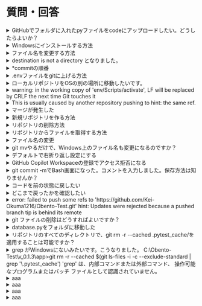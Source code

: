 # 質問・回答

<details><summary>GitHubでフォルダに入れたpyファイルをcodeにアップロードしたい。どうしたらよいか？</summary>

## Q.
- GitHubでフォルダに入れたpyファイルをcodeにアップロードしたい。どうしたらよいか？

## A.
- GitHubにフォルダとその中の`.py`ファイルをアップロードする手順は以下の通りです：

### 1. リポジトリを作成する
1. GitHubのアカウントにログインします。
2. リポジトリを作成します。GitHubのトップページから「New repository」をクリックし、リポジトリ名や説明を入力して「Create repository」をクリックします。

### 2. リポジトリをローカルにクローンする
1. 作成したリポジトリのページに移動し、「Code」ボタンをクリックしてURLをコピーします。
2. ローカルのコマンドライン（ターミナルやコマンドプロンプト）を開き、以下のコマンドを入力してリポジトリをクローンします：

    ```sh
    git clone https://github.com/username/repository.git
    ```
    `username`と`repository`はあなたのGitHubユーザー名とリポジトリ名に置き換えてください。

### 3. フォルダとファイルをコピーする
1. ローカルのクローンされたリポジトリのディレクトリに移動します：

    ```sh
    cd repository
    ```
    `repository`はあなたのリポジトリ名に置き換えてください。

2. アップロードしたいフォルダとその中の`.py`ファイルを、このディレクトリにコピーします。

### 4. ファイルをGitに追加してコミットする
1. フォルダとファイルをGitに追加します：

    ```sh
    git add .
    ```

2. 変更をコミットします：

    ```sh
    git commit -m "Add folder and .py files"
    ```

### 5. 変更をリモートリポジトリにプッシュする
1. リモートリポジトリに変更をプッシュします：

    ```sh
    git push origin main
    ```
    `main`はデフォルトブランチ名です。ブランチ名が異なる場合は、それに合わせてください。

これで、フォルダとその中の`.py`ファイルがGitHubリポジトリにアップロードされます。何か他にお手伝いできることがあれば教えてくださいね！


</details>

<details><summary>Windowsにインストールする方法</summary>

## Q.
- gitをWindowsにインストールしたい。wingetで可能ですか？

## A.
- はい、WindowsでGitをインストールするために`winget`を使用することができます。以下の手順に従ってインストールできます：

### 1. wingetをインストールする
まず、`winget`がインストールされていない場合は、以下のコマンドを実行してインストールします：

```sh
winget install winget-cli
```

### 2. Gitをインストールする
次に、以下のコマンドを実行してGitをインストールします：

```sh
winget install --id Git.Git -e --source winget
```

これでGitがインストールされます。

### 3. Gitの設定
Gitがインストールされたら、Gitの設定を行います。Gitの初回起動時に、ユーザー名とメールアドレスを設定するプロンプトが表示されます。これに従って設定を完了します。

これでGitがWindowsにインストールされました。他に知りたいことやサポートが必要なことがあれば、どうぞ教えてくださいね！


</details>

<details><summary>ファイル名を変更する方法</summary>

## Q.
- gitでファイル名を変更したい。どうすればいいか？

## A.
- Gitでファイル名を変更するには、以下の手順を実行します：

### 1. ファイル名の変更
コマンドライン（ターミナルやコマンドプロンプト）を開き、Gitリポジトリのディレクトリに移動します。次に、以下のコマンドを実行してファイル名を変更します：

```sh
git mv 旧ファイル名 新ファイル名
```

例えば、`old_filename.py`を`new_filename.py`に変更する場合：

```sh
git mv old_filename.py new_filename.py
```

### 2. 変更をステージングする
次に、ファイル名の変更をステージング（インデックスに追加）します：

```sh
git add .
```

### 3. 変更をコミットする
ファイル名の変更をコミットします：

```sh
git commit -m "Rename file from old_filename.py to new_filename.py"
```

### 4. 変更をリモートリポジトリにプッシュする
最後に、変更をリモートリポジトリにプッシュします：

```sh
git push origin ブランチ名
```

例えば、`main`ブランチにプッシュする場合：

```sh
git push origin main
```

これで、Gitでファイル名を変更し、リモートリポジトリに反映することができます。何か他にお手伝いできることがあれば教えてくださいね！

</details>

<details><summary>destination is not a directory となりました。</summary>

## Q.
- gitで以下のコマンド実行で、destination is not a directory となりました。なぜですか？git mv FAQ OpenSSLで実験.md FAQ_OpenSSLで実験.md

## A.
- `destination is not a directory`というエラーメッセージは、移動先として指定したパスがディレクトリではないことを意味します。指定された新しい名前に問題がある可能性があります。

エラーメッセージの原因はいくつか考えられます：
1. **スペースの扱い**: ファイル名にスペースが含まれている場合、そのままでは正しく解釈されないことがあります。この場合、スペースをエスケープする必要があります。
    ```sh
    git mv FAQ\ OpenSSLで実験.md FAQ_OpenSSLで実験.md
    ```
    または、クォートで囲む方法もあります。
    ```sh
    git mv "FAQ OpenSSLで実験.md" "FAQ_OpenSSLで実験.md"
    ```

2. **ファイル名の確認**: 現在のディレクトリに`FAQ OpenSSLで実験.md`というファイルが存在するか確認してください。

3. **目的のパスが存在しない**: 移動先のディレクトリが正しく指定されていない可能性があります。新しいファイル名が意図している通りか確認してください。

修正したコマンドを以下のように試してください：

```sh
git mv "FAQ OpenSSLで実験.md" "FAQ_OpenSSLで実験.md"
```

これで問題が解決するはずです。何か他に質問やサポートが必要なことがあれば教えてくださいね！

</details>

<details><summary>*commitの順番</summary>

## Q.
- ファイル名変更の場合

## A.
1. git mv "old_filename.md" "new_filename.md"
2. git add .
3. git commit -m "Rename file from old_filename.py to new_filename.py"
4. git push origin main

</details>

<details><summary>.envファイルをgitに上げる方法</summary>

## Q.
- .envファイルをgitに上げるにはどうしたらいいですか？ignore

## A.
- 一般的に、`.env`ファイルは機密情報（APIキーやデータベースのクレデンシャルなど）を含むため、`.gitignore`ファイルを使ってGitリポジトリにコミットされないようにするのが推奨されています。ただし、どうしても`.env`ファイルをGitに含める必要がある場合は、以下の手順を実行します。

### `.gitignore`に`.env`を含めない方法
1. **`.gitignore`ファイルの編集**: `.gitignore`ファイルを開き、`.env`に関するエントリがないことを確認します。

    ```sh
    cat .gitignore
    ```

    もし以下のような行が含まれている場合、削除またはコメントアウトします：

    ```plaintext
    .env
    ```

### `.env`ファイルをGitに追加してコミットする
1. **`.env`ファイルを追加する**: `.env`ファイルをGitのステージングエリアに追加します。

    ```sh
    git add .env
    ```

2. **変更をコミットする**: 変更をコミットします。

    ```sh
    git commit -m "Add .env file"
    ```

3. **リモートリポジトリにプッシュする**: 変更をリモートリポジトリにプッシュします。

    ```sh
    git push origin ブランチ名
    ```

例えば、`main`ブランチにプッシュする場合：

```sh
git push origin main
```

### 注意点
機密情報を含む`.env`ファイルをリポジトリに含める場合、そのリポジトリがパブリックでないことを確認してください。パブリックリポジトリに機密情報を含むファイルをプッシュすると、セキュリティリスクが高まります。そのため、必要に応じて環境変数管理ツールや秘密管理サービスを使用することを検討してください。

他に質問やサポートが必要なことがあれば、教えてくださいね！

</details>

<details><summary>ローカルリポジトリをOSの別の場所に移動したいです。</summary>

## Q.
- gitのローカルリポジトリをOSの別の場所に移動したいです。どうコマンドを入力すればいいですか？教えてください。
(移動前)C:\Users\tensy\OneDrive\ドキュメント\okuma\お弁当注文システム\my_package\Obento-Test
(移動後)C:\Obento-Test

## A.
- もちろんです。以下の手順に従って、Gitリポジトリを移動することができます。

1. **現在のリポジトリをコピーします。** Windowsのエクスプローラーを使って、リポジトリフォルダを新しい場所にコピーします。
2. **コピーしたフォルダの中に移動します。** コマンドプロンプトまたはターミナルを開き、新しい場所にコピーしたリポジトリフォルダに移動します。

```bash
cd C:\Obento-Test
```

3. **Gitの設定を確認します。** 正しいパスを指定しているか確認します。

```bash
git remote -v
```

4. **Gitの設定を更新します。** 必要であれば、リモートリポジトリのURLを更新します。

```bash
git remote set-url origin <new-url>
```

移動はこれで完了です。念のために、リポジトリが正常に動作するかどうか確認することをお勧めします。問題があれば教えてくださいね！ 😊

</details>

<details><summary>warning: in the working copy of 'env/Scripts/activate', LF will be replaced by CRLF the next time Git touches it</summary>

## Q.
- git add . で以下の警告が出ました。どう対処すればよいですか？warning: in the working copy of 'env/Scripts/activate', LF will be replaced by CRLF the next time Git touches it

## A.
- この警告は、Gitが改行コードの違いを検出したことを示しています。具体的には、環境によってはLF（Line Feed）改行をCRLF（Carriage Return + Line Feed）改行に変換することがあります。以下の方法で対応できます。

### 方法1: `.gitattributes` ファイルを設定する
`.gitattributes` ファイルをプロジェクトのルートに作成し、改行コードの取り扱いを設定します。

```bash
# .gitattributes
* text=auto
```

これにより、Gitが自動的に適切な改行コードを設定します。

### 方法2: Gitの設定を変更する
Gitの設定で改行コードの変換を明示的に指定できます。

```bash
# CRLFからLFへの変換を無効化
git config --global core.autocrlf false

# CRLFからLFへの変換を有効化（Windows向け）
git config --global core.autocrlf true

# 自動変換（OSに依存）
git config --global core.autocrlf input
```

### 方法3: ファイルを手動で修正する
特定のファイルのみ対応する場合は、以下のように手動でファイルを修正します。

```bash
# 特定のファイルを指定して変換
git add --renormalize env/Scripts/activate
```

どの方法も効果的ですが、プロジェクト全体で統一した方法を選ぶと良いでしょう。試してみて、うまくいかない場合はお知らせくださいね。😊

他にも質問があれば、どうぞお知らせください！

</details>

<details><summary>This is usually caused by another repository pushing to hint: the same ref.</summary>

## Q.
- This is usually caused by another repository pushing to hint: the same ref.
- を解除する方法はどうすればよいですか？確かに前のローカルリポジトリと紐づけられていると考えられます。

## A.
- `git pull` と `git push` に関連する問題は、多くの場合、ローカルリポジトリとリモートリポジトリの間で同期が取れていないことが原因です。以下の手順で問題を解決できます。

### 手順1: リモートリポジトリから最新の変更を取得
まず、リモートリポジトリの最新の変更をローカルリポジトリに取得します。

```bash
git pull origin main
```

### 手順2: 競合がある場合の手動解決
もし競合が発生した場合、手動で解決します。競合が発生したファイルを編集し、競合を解消します。競合を解消したら、以下のコマンドで変更をステージングします。

```bash
git add <conflicted-files>
```

### 手順3: 競合解消後のコミット
競合を解消した後、コミットを作成します。

```bash
git commit
```

### 手順4: リモートリポジトリに再度プッシュ
リモートリポジトリに変更をプッシュします。

```bash
git push origin main
```

これで、リモートリポジトリとローカルリポジトリが同期されるはずです。

### 強制プッシュ（最終手段）
もし他の方法がうまくいかない場合、強制プッシュを使うこともできますが、これは他の開発者の作業に影響を与える可能性があるため、慎重に行ってください。

```bash
git push --force origin main
```

これで問題が解決することを願っています。何か他にお手伝いできることがあれば、いつでも教えてくださいね！😊

プロジェクトが順調に進むことを願っています。🚀

</details>

<details><summary>マージが発生した</summary>

## Q.
- このメッセージになりました。どうすれば競合を修正して、この画面を終了できますか？
- Merge branch 'main' of https://github.com/Kei-Okuma1216/Obento-Test # Please enter a commit message to explain why this merge is necessary, # especially if it merges an updated upstream into a topic branch. # # Lines starting with '#' will be ignored, and an empty message aborts # the commit.

## A.
- このメッセージが表示されるのは、マージが発生した際にGitが自動でマージコミットメッセージを作成するためです。この画面を終了するには、以下の手順を実行します。

1. **マージメッセージの編集**：
    - 画面に表示されているメッセージの上部に、適切なマージメッセージを入力します。例えば、「Resolved merge conflicts」といった内容です。

2. **ファイルの保存と終了**：
    - エディタがVimの場合：
        1. エディタでメッセージを編集した後、`Esc`キーを押してノーマルモードに戻ります。
        2. `:wq` と入力してエンターキーを押すと、ファイルが保存されエディタが終了します。
    - エディタがNanoの場合：
        1. エディタでメッセージを編集した後、`Ctrl` + `O` でファイルを保存し、`Ctrl` + `X` でエディタを終了します。

3. **マージの完了**：
    - エディタを終了すると、Gitはマージプロセスを完了します。

以下が手順の具体例です：

```bash
# 例：Vimの場合
1. マージメッセージを編集
2. Escキーを押す
3. :wqと入力してエンター

# 例：Nanoの場合
1. マージメッセージを編集
2. Ctrl + Oで保存
3. Ctrl + Xで終了
```

これでマージが完了し、画面が終了するはずです。もし他に問題が発生したり、質問があれば、いつでも教えてくださいね！😊

引き続きプロジェクトがスムーズに進むことを願っています。🚀


</details>

<details><summary>新規リポジトリを作る方法</summary>

## Q.
- gitコマンドで新規リポジトリを作る方法を教えて下さい。

## A.
- Gitで新規リポジトリを作成するには、以下の手順に従ってください。

1. **ディレクトリを作成**:
   新しいプロジェクトのためのディレクトリ（フォルダー）を作成します。
   ```bash
   mkdir 新規リポジトリ名
   cd 新規リポジトリ名
   ```

2. **Gitリポジトリの初期化**:
   作成したディレクトリ内で以下のコマンドを実行してGitリポジトリを初期化します。
   ```bash
   git init
   ```

3. **ファイルの追加**:
   プロジェクトのファイルをディレクトリ内に追加し、以下のコマンドでGitに追加します。
   ```bash
   git add ファイル名
   ```
   すべてのファイルを追加する場合は、以下のコマンドを使用します。
   ```bash
   git add .
   ```

4. **最初のコミット**:
   ファイルを追加したら、以下のコマンドで最初のコミットを行います。
   ```bash
   git commit -m "最初のコミットメッセージ"
   ```

これで新しいGitリポジトリが作成され、初期設定が完了しました。😊

他にもご質問があれば、どうぞお知らせください！

</details>

<details><summary>リポジトリの削除方法</summary>

## Q.
- githubでリポジトリの削除方法を教えてください。

## A.
- GitHubでリポジトリを削除する方法は以下の通りです：

1. **GitHubアカウントにログイン**します。
2. **「Repositories」**タブをクリックし、削除したいリポジトリを選択します。
3. リポジトリのページに移動し、**「Settings」**タブをクリックします。
4. ページを下にスクロールし、**「Danger Zone」**セクションを見つけます。
5. **「Delete this repository」**をクリックします。
6. 表示される警告メッセージを読み、削除したいリポジトリの名前を入力します。
7. **「I understand the consequences, delete this repository」**をクリックします。

これでリポジトリが削除されます。一度削除すると復元できないので、慎重に行ってください。

何か他にお手伝いできることがあれば、教えてくださいね！


</details>

<details><summary>リポジトリからファイルを取得する方法</summary>

## Q.
- git　リポジトリからファイルを取得する方法を教えてください。

## A.
- Gitリポジトリからファイルを取得するためには、次の手順を実行します：

1. **Gitリポジトリのクローンを作成**:
    ```
    git clone https://github.com/username/repository.git
    ```
    これにより、指定したリポジトリがローカルマシンに複製されます。

2. **リポジトリディレクトリに移動**:
    ```
    cd repository
    ```

3. **ファイルを取得**:
    必要なファイルを確認し、ローカルマシン上で利用できます。たとえば、`main.c`というファイルを開く場合は、通常の方法でテキストエディタなどを使ってファイルを開きます。

これで、指定したリポジトリのファイルを取得して利用することができます。必要に応じて他のGitコマンドを使用して、ファイルの変更や更新を行うことができます。

他にご質問やお手伝いがあれば教えてくださいね！

</details>

<details><summary>ファイル名の変更</summary>

## Q.
- git でファイルのリネームをしたいです。Windows11にあるファイル名を変更してgitコマンドを実行する必要がありますか？

## A.
- `git`を使ってファイルの名前を変更する場合、ファイル名を変更するために`git mv`コマンドを使用するのが一般的です。これにより、Gitの履歴も正しく反映されるため、手動でファイル名を変更してからGitコマンドを実行する必要はありません。

以下の手順で行えます：

1. コマンドプロンプトまたはターミナルを開き、リポジトリのディレクトリに移動します。
2. 次のコマンドを実行してファイル名を変更します。

```bash
git mv old_filename new_filename
```

例えば、`example.txt`というファイルを`new_example.txt`にリネームする場合は次のようにします：

```bash
git mv example.txt new_example.txt
```

3. その後、変更をコミットします：

```bash
git commit -m "Rename file from example.txt to new_example.txt"
```

これでファイルの名前が変更され、Gitの履歴にも正しく記録されます。

もし、手動でファイル名を変更してしまった場合でも問題はありませんが、その場合は次のコマンドを使用して変更をステージする必要があります：

```bash
git add -A
git commit -m "Manually renamed file"
```

以上です。何か他に疑問や質問があれば、どうぞご遠慮なく教えてくださいね。😊


</details>

<details><summary>git mvやるだけで、Windows上のファイル名も変更になるのですか？</summary>

## Q.
- git mvやるだけで、Windows上のファイル名も変更になるのですか？

## A.
- その通りです！`git mv`コマンドを実行すると、Gitはファイルを新しい名前に変更し、その変更をステージします。これは、Windows上のファイルシステムでも同様にファイル名が変更されることを意味します。つまり、`git mv old_filename new_filename`とするだけで、ファイル名はWindows上でも適切に変更されます。

実際に手動でファイル名を変更する必要はなく、`git mv`コマンドを使用することで一貫してファイルの追跡と名前変更が行われます。

これで不明点が解消されると嬉しいです。😊 何か他にお手伝いできることがあれば教えてくださいね。

</details>

<details><summary>デフォルトで右折り返し設定にする</summary>

## Q.
- visualstudiocodeでデフォルトで右折り返し設定できませんか？毎回Ctrl＋Zするのが面倒なのです。

## A.
- おっしゃる通りです。`"workbench.panel.defaultLocation": "right"`の設定は、Visual Studio Codeのパネルの位置を右側に変更するものです。右折り返し（コード折り返し）の設定ではありません。

右折り返しの設定をデフォルトにするには、以下の設定を追加する必要があります：

```json
"editor.wordWrap": "on"
```

この設定を追加することで、コードが自動的に右折り返しになります。設定を保存したら、Visual Studio Codeを再起動して変更を適用してください。

他にも何かお手伝いできることがあれば、教えてくださいね！


</details>

<details><summary>GitHub Copilot Workspaceの登録でアクセス拒否になる</summary>

## Q.
- アカウント権限の確認: GitHub Copilot Workspaceへのアクセス権が付与されているか確認してください。これには、アカウント設定でアクセス権を確認するか、管理者に問い合わせて確認することが含まれます。 これはどこで確認すればよいですか？

## A.
- GitHub Copilot Workspaceへのアクセス権の確認は、以下の手順で行えます：

1. **GitHubの設定ページにアクセス**:
   - GitHubにサインインし、右上のプロフィールアイコンをクリックして「Settings（設定）」を選択します。

2. **Copilotの設定を確認**:
   - 設定ページの左側メニューで「Copilot」を選択します。
   - ここで「Copilot for Workspaces（ワークスペース用Copilot）」の設定を確認します。アクセス権が付与されているか、設定が有効になっているかを確認してください。

3. **ワークスペースの管理者に問い合わせる**:
   - あなたがメンバーとして参加しているワークスペースの管理者に問い合わせて、アクセス権が付与されているかどうかを確認してもらうことも重要です。管理者がアクセス権を設定している場合があります。

これらの手順を試して、アクセス権の確認を行ってください。もし問題が解決しない場合は、GitHubサポートに問い合わせてさらに詳しい情報を得ることができます。何か他にもお手伝いできることがあれば教えてください！😊

</details>

<details><summary>git commit -mでBash画面になった。コメントを入力しました。保存方法は知りませんか？</summary>

## Q.
git commit -mでBash画面になった。コメントを入力しました。保存方法は知りませんか？

## A.
確かに、Gitのコミットメッセージ編集をBashで行うとき、少し戸惑うことがありますね。以下の手順で保存と終了ができますよ：

1. コメントを入力後、 `ESC` キーを押してコマンドモードに切り替えます。
2. その後、 `:wq` と入力してEnterキーを押します。

これでメッセージが保存され、エディターが終了します。お試しください。😊

他にも質問があれば、気軽にどうぞ！

</details>

<details><summary>コードを前の状態に戻したい</summary>

## Q.
checkout で新しいブランチは作りたくない。どうしたらいい？

## A.
新しいブランチを作らずに、以前のコミットに戻したい場合、`git reset`を使用するのが最適です。これにより、特定のコミットまでリポジトリの状態をリセットすることができます。

`git reset`コマンドの使用方法は以下の通りです：

1. **指定したコミットにハードリセット**:
   ```sh
   git reset --hard <commit番号>
   ```

   **注意**: `--hard`オプションを使用すると、現在の作業ディレクトリとインデックスが完全にリセットされます。未コミットの変更が失われるので、慎重に使用してください。

2. **指定したコミットにソフトリセット**:
   ```sh
   git reset --soft <commit番号>
   ```
   これにより、コミットの内容がリセットされますが、作業ディレクトリの変更はそのまま残ります。

3. **指定したコミットにミックスリセット**:
   ```sh
   git reset --mixed <commit番号>
   ```
   これはデフォルトのオプションで、コミットの内容とインデックスがリセットされ、作業ディレクトリの変更はそのまま残ります。

例えば、以前のコミット番号が`abc123`の場合、以下のようにします：

```sh
git reset --hard abc123
```

これにより、指定したコミットにリポジトリの状態を完全に戻すことができます。新しいブランチを作成せずにコミットの状態を元に戻したい場合は、この方法を試してみてください。

他にもご質問や確認したいことがあれば、お知らせくださいね！😊


</details>

<details><summary>どこまで戻ったかを確認したい</summary>

## Q.
どこまで戻ったかを確認したい

## A.
git log --oneline

</details>

<details><summary>error: failed to push some refs to 'https://github.com/Kei-Okuma1216/Obento-Test.git'
hint: Updates were rejected because a pushed branch tip is behind its remote</summary>

## Q.
同じくgit push でこのようなメッセージが表示されました。
具体的にはどういう状態ですか？解決方法は何ですか
C:\Obento-Test>git push origin main
To https://github.com/Kei-Okuma1216/Obento-Test.git
 ! [rejected]        main -> main (non-fast-forward)
error: failed to push some refs to 'https://github.com/Kei-Okuma1216/Obento-Test.git'
hint: Updates were rejected because a pushed branch tip is behind its remote
hint: counterpart. If you want to integrate the remote changes, use 'git pull'
hint: before pushing again.
hint: See the 'Note about fast-forwards' in 'git push --help' for details.

## A.
この **`git push` のエラーメッセージ** は、リモートリポジトリの `main` ブランチにある **最新の変更をローカルが持っていないため、プッシュが拒否された** ことを意味します。  

---

## ⚠ **エラーメッセージの意味**
```plaintext
! [rejected] main -> main (non-fast-forward)
error: failed to push some refs to 'https://github.com/Kei-Okuma1216/Obento-Test.git'
hint: Updates were rejected because a pushed branch tip is behind its remote
hint: counterpart. If you want to integrate the remote changes, use 'git pull'
```
**🔍 具体的な状態：**
- **ローカルの `main` ブランチは、リモートの `main` ブランチより古い**  
  → 誰かが **リモートの `main` に新しいコミットをプッシュした** ため、あなたの `main` ブランチが「遅れている」状態になっています。  
- Gitは、リモートブランチの履歴を **上書きしないようにブロック** している。  
- そのため、ローカルの `main` ブランチを **リモートの `main` に合わせる必要がある**。  

---

## ✅ **解決方法**
ローカルの `main` ブランチをリモートの `main` に合わせた後で、再度 `git push` を実行すれば解決できます。  

### **方法①: `git pull --rebase` で解決する（推奨）**
```sh
git pull --rebase origin main
git push origin main
```
#### **🛠 解説**
1. **`git pull --rebase origin main`**
   - リモートの最新コミットをローカルに適用する。
   - 自分の変更が後から適用されるように **履歴を整理（rebase）** する。  
   - **コンフリクト（競合）が発生した場合は、手動で解決して `git rebase --continue` を実行。**  
2. **`git push origin main`**
   - ローカルの `main` ブランチをリモートにプッシュする。

---

### **方法②: `git pull` → `git merge` で解決する**
```sh
git pull origin main
git push origin main
```
#### **🛠 解説**
- `git pull origin main` を実行すると、リモートの `main` ブランチの最新変更を **マージ（merge）** して取り込む。  
- その後、`git push origin main` でリモートにプッシュ。  
- **デメリット:**  
  - **余計なマージコミット（"Merge branch 'main' of ..."）が作成されることがある。**
  - 履歴が汚れるため、`git pull --rebase` の方が綺麗。

---

### **方法③: 強制プッシュ（注意！）**
```sh
git push --force origin main
```
#### **🛠 解説**
- **ローカルの `main` をリモートに強制的に上書きする方法。**  
- **⚠ 注意:**  
  - **他の人の変更が消える可能性があるため、通常は避けるべき！**
  - **自分しか `main` ブランチを使っていない場合のみ実行してOK。**

---

## 🎯 **どの方法を使うべき？**
| 方法 | おすすめの状況 | デメリット |
|------|--------------|------------|
| `git pull --rebase` | **通常はこれを使うべき！** | コンフリクトが起きる可能性あり |
| `git pull` + `git push` | **簡単な方法** | マージコミットが増える |
| `git push --force` | **他の人が触っていない場合のみ！** | 共同作業時はNG（変更が消える） |

---

## ✅ **まとめ**
- **エラーの原因:** リモート `main` に新しい変更があり、ローカル `main` が古くなっている
- **解決策（推奨）:** `git pull --rebase origin main` → `git push origin main`
- **強制プッシュ（`git push --force`）は危険！** 他の人の変更を消さないように注意

この手順で試してみてください！ 😊

</details>

<details><summary>git ファイルの削除はどうすればよいですか？</summary>

## Q.
git ファイルの削除はどうすればよいですか？

## A.
Gitでファイルを削除する方法は、以下の手順を参考にしてください：

1. **Gitでファイルを削除する準備**  
   コミットに反映させるには、ファイルをGitの追跡から削除する必要があります。以下のコマンドを使います。  
   ```bash
   git rm ファイル名
   ```

   例: `sample.txt` を削除したい場合：
   ```bash
   git rm sample.txt
   ```

2. **変更を確認する**  
   `git status` コマンドで削除した内容が反映されているか確認します。削除するファイルがリストされているはずです。
   ```bash
   git status
   ```

3. **削除をコミットする**  
   ファイルの削除を確定するために、以下のコマンドを実行してコミットします。  
   ```bash
   git commit -m "削除したファイルの説明を書く"
   ```

4. **リモートリポジトリへプッシュする**  
   最後に変更をリモートリポジトリに反映させます。
   ```bash
   git push
   ```

5. **追跡から除外しファイルをローカルに保持する場合**  
   ファイルを削除せず追跡から外したい場合は以下のコマンドを使用します：
   ```bash
   git rm --cached ファイル名
   ```

   この場合、ファイルはローカルには残りますが、Gitでの追跡が解除されます。

試してみて問題があれば教えてくださいね！必要に応じて、さらに詳しくお手伝いします。 😊

</details>

<details><summary>database.pyをフォルダに移動した</summary>

## Q.
sqlite_database.pyをdatabaseフォルダに移動すると、左記のエラーになった。 no such table: User

## A.
エラー `no such table: User` は、SQLite が `User` というテーブルを見つけられないために発生しています。  
ファイル `sqlite_database.py` を `database/` フォルダに移動したことで、データベースファイル `sample.db` へのパスが正しく解決されていない可能性が高いです。  

---

### 🔍 **考えられる原因**
1. **データベースファイルのパスが変わった**
   - `sqlite_database.py` を移動したことで、`sample.db` への相対パスが変わった可能性がある。
   - 例えば、元々 `sqlite_database.py` が `project_root/` にあった場合:
     ```python
     conn = sqlite3.connect("sample.db")  # project_root/sample.db を参照
     ```
     しかし、`database/` に移動すると `database/sample.db` を探してしまう可能性がある。

2. **データベースが新規作成されてしまった**
   - SQLite は、指定されたパスに `.db` ファイルが存在しない場合、新しいデータベースファイルを作成する。
   - もし `database/` 内に `sample.db` がないと、新規作成され、その中には `User` テーブルが存在しない。

3. **マイグレーションが実行されていない**
   - もし `User` テーブルがスクリプトで作成される設計になっている場合、`sqlite_database.py` を移動したことで、そのマイグレーション処理が正しく動作していない可能性がある。

---

### 🛠 **解決策**
#### ✅ **1. データベースファイルのパスを確認・修正**
データベースのパスを **絶対パス** または **適切な相対パス** に修正する。

```python
import os
import sqlite3

# プロジェクトルートからの絶対パスを取得
BASE_DIR = os.path.dirname(os.path.abspath(__file__))  # 現在のファイルのディレクトリ
DB_PATH = os.path.join(BASE_DIR, "sample.db")  # sqlite_database.py と同じフォルダの sample.db を指定

conn = sqlite3.connect(DB_PATH)
```
もし `database/` ではなくプロジェクトルート (`project_root/`) に `sample.db` があるなら:

```python
DB_PATH = os.path.join(BASE_DIR, "..", "sample.db")  # 1つ上のフォルダを指定
```

---

#### ✅ **2. `sample.db` の実体を確認**
以下の方法で `sample.db` がどこに存在しているかを確認。

```bash
find . -name "sample.db"
```

もし **新しい `sample.db` が作られてしまった** 場合、  
本来の `sample.db` を適切なディレクトリにコピーまたは移動する。

```bash
mv /path/to/original/sample.db database/sample.db
```

---

#### ✅ **3. `User` テーブルが存在するか確認**
データベースに `User` テーブルが存在するか確認するため、以下を実行：

```python
import sqlite3

conn = sqlite3.connect("sample.db")
cursor = conn.cursor()

# テーブル一覧を取得
cursor.execute("SELECT name FROM sqlite_master WHERE type='table';")
tables = cursor.fetchall()
print(tables)

conn.close()
```
もし `User` テーブルが含まれていなければ、マイグレーションを実行する必要がある。

---

#### ✅ **4. マイグレーションを実行**
もし `User` テーブルが作成されていないなら、適切なマイグレーションスクリプトを実行：

```python
import sqlite3

conn = sqlite3.connect("sample.db")
cursor = conn.cursor()

cursor.execute("""
CREATE TABLE IF NOT EXISTS User (
    id INTEGER PRIMARY KEY AUTOINCREMENT,
    name TEXT NOT NULL
);
""")

conn.commit()
conn.close()
```

もしくは、フレームワークを使っているなら `migrate` コマンドを実行：

```bash
python manage.py migrate  # Django の場合
flask db upgrade  # Flask + Alembic の場合
```

---

### 🎯 **まとめ**
- `sample.db` のパスが適切か確認し、修正する
- `find . -name "sample.db"` でデータベースがどこにあるか調べる
- `User` テーブルが存在するか SQL で確認
- マイグレーションが必要なら実行する

移動後のプロジェクト構成や `sample.db` の正しい位置が分かれば、より具体的なアドバイスが可能です！

</details>

<details><summary>リポジトリのすべてのディレクトリで、git rm -r --cached .pytest_cache/を適用することは可能ですか？</summary>

## Q.
リポジトリのすべてのディレクトリで、git rm -r --cached .pytest_cache/を適用することは可能ですか？

## A.
### **✅ リポジトリ内のすべての `.pytest_cache/` を一括で削除する方法**  
はい、リポジトリのすべてのディレクトリにある `.pytest_cache/` を `git rm -r --cached` で一括削除することは可能です！  

---

## **🛠 すべての `.pytest_cache/` を Git から削除するコマンド**
```sh
git rm -r --cached $(git ls-files -i -c --exclude-standard | grep '\.pytest_cache')
```
### **🔹 コマンドの意味**
1. `git ls-files -i -c --exclude-standard`  
   - **`.gitignore` で無視されるファイル一覧を取得**
2. `grep '\.pytest_cache'`  
   - **その中から `.pytest_cache/` のみを抽出**
3. `git rm -r --cached $(...)`  
   - **抽出した `.pytest_cache/` を Git から削除（追跡を解除）**

👉 これで **すべての `.pytest_cache/` を Git の管理から外す** ことができます！ 🚀

---

## **🛠 `.pytest_cache/` を削除した後の手順**
1. `.pytest_cache/` を Git から削除したら、変更をコミット：
   ```sh
   git commit -m "Remove all .pytest_cache from repository"
   ```
2. **リモートリポジトリにも反映する場合は、プッシュ**
   ```sh
   git push origin main  # 例: main ブランチにプッシュ
   ```

---

## **✅ `.pytest_cache/` が手動で削除されているか確認**
以下のコマンドを実行：
```sh
git ls-files | grep '\.pytest_cache'
```
👉 これで `.pytest_cache/` が Git の管理から完全に消えているか確認できます。  
**何も表示されなければ OK！** 🎉

---

## **🎯 まとめ**
| 目的 | コマンド |
|------|---------|
| **すべての `.pytest_cache/` を Git から削除** | `git rm -r --cached $(git ls-files -i -c --exclude-standard | grep '\.pytest_cache')` |
| **削除を確定（コミット）** | `git commit -m "Remove all .pytest_cache from repository"` |
| **リモートリポジトリに反映** | `git push origin main` |
| **削除されたか確認** | `git ls-files | grep '\.pytest_cache'` |

✅ **これでリポジトリ内の `.pytest_cache/` を完全に Git の管理から削除できます！** 🚀

</details>

<details><summary>grep がWindowsにないみたいです。こうなりました。
C:\Obento-Test\v_0.1.3\app>git rm -r --cached $(git ls-files -i -c --exclude-standard | grep '\.pytest_cache')
'grep' は、内部コマンドまたは外部コマンド、
操作可能なプログラムまたはバッチ ファイルとして認識されていません。</summary>

## Q.
grep がWindowsにないみたいです。こうなりました。
C:\Obento-Test\v_0.1.3\app>git rm -r --cached $(git ls-files -i -c --exclude-standard | grep '\.pytest_cache')
'grep' は、内部コマンドまたは外部コマンド、
操作可能なプログラムまたはバッチ ファイルとして認識されていません。

## A.
### **✅ Windows 環境で `grep` なしで `.pytest_cache/` を削除する方法**  
Windows の `cmd` には `grep` がないため、`findstr` を使うか、別の方法で `.pytest_cache/` を削除できます。  

---

## **🛠 方法 1️⃣: `findstr` を使う**
Windows では `grep` の代わりに `findstr` を使います。

```sh
for /F "delims=" %i in ('git ls-files -i -c --exclude-standard ^| findstr "\.pytest_cache"') do git rm -r --cached "%i"
```

🔹 **コマンドの意味**
- `git ls-files -i -c --exclude-standard` → **`.gitignore` で無視されるファイル一覧を取得**
- `findstr "\.pytest_cache"` → **`.pytest_cache/` を含むファイルのみを抽出**
- `for /F ... do git rm -r --cached "%i"` → **抽出された `.pytest_cache/` を Git から削除**

👉 **これで Windows の `cmd` でも `.pytest_cache/` を削除できます！**

---

## **🛠 方法 2️⃣: `PowerShell` を使う**
Windows の **PowerShell** なら、以下のコマンドでも `.pytest_cache/` を削除できます。

```powershell
git ls-files -i -c --exclude-standard | Select-String "\.pytest_cache" | ForEach-Object { git rm -r --cached $_.ToString().Trim() }
```
👉 PowerShell を開いて実行してください（`cmd` では動作しません）。

---

## **🛠 方法 3️⃣: `.pytest_cache/` を手動で削除**
もし `.pytest_cache/` の数が少ないなら、手動で削除する方法もあります。

1. **以下のコマンドで `.pytest_cache/` の場所を確認**
   ```sh
   git ls-files -i -c --exclude-standard
   ```
   **（このリストに `.pytest_cache/` があれば、Git に追跡されている）**

2. **個別に削除**
   ```sh
   git rm -r --cached path/to/.pytest_cache/
   ```

---

## **🛠 `.pytest_cache/` を削除した後の手順**
### **1️⃣ 削除をコミット**
```sh
git commit -m "Remove all .pytest_cache from repository"
```
### **2️⃣ リモートリポジトリにも反映**
```sh
git push origin main  # 例: main ブランチにプッシュ
```
### **3️⃣ `.pytest_cache/` が削除されたか確認**
```sh
git ls-files | findstr "\.pytest_cache"
```
**何も表示されなければ OK！** 🎉

---

## **🎯 まとめ**
| 方法 | コマンド |
|------|---------|
| **Windows (`cmd`) で `.pytest_cache/` を削除** | `for /F "delims=" %i in ('git ls-files -i -c --exclude-standard ^| findstr "\.pytest_cache"') do git rm -r --cached "%i"` |
| **PowerShell で `.pytest_cache/` を削除** | `git ls-files -i -c --exclude-standard | Select-String "\.pytest_cache" | ForEach-Object { git rm -r --cached $_.ToString().Trim() }` |
| **`.pytest_cache/` の一覧を確認** | `git ls-files -i -c --exclude-standard` |
| **個別に削除** | `git rm -r --cached path/to/.pytest_cache/` |

✅ **Windows では `findstr` や PowerShell を使えば `grep` なしで `.pytest_cache/` を削除できます！** 🚀

</details>

<details><summary>aaa</summary>

## Q.


## A.


</details>

<details><summary>aaa</summary>

## Q.


## A.


</details>

<details><summary>aaa</summary>

## Q.


## A.


</details>

<details><summary>aaa</summary>

## Q.


## A.


</details>
